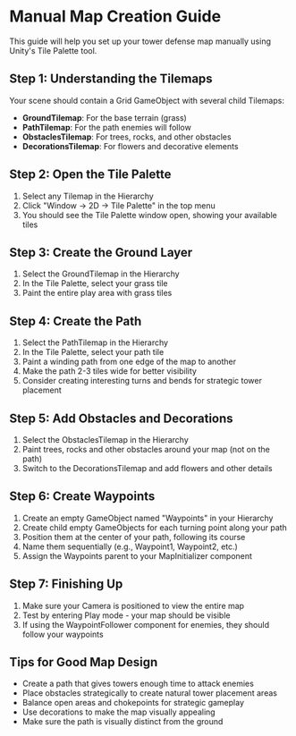 # Manual Map Creation Guide

This guide will help you set up your tower defense map manually using Unity's Tile Palette tool.

## Step 1: Understanding the Tilemaps

Your scene should contain a Grid GameObject with several child Tilemaps:
- **GroundTilemap**: For the base terrain (grass)
- **PathTilemap**: For the path enemies will follow
- **ObstaclesTilemap**: For trees, rocks, and other obstacles
- **DecorationsTilemap**: For flowers and decorative elements

## Step 2: Open the Tile Palette

1. Select any Tilemap in the Hierarchy
2. Click "Window → 2D → Tile Palette" in the top menu
3. You should see the Tile Palette window open, showing your available tiles

## Step 3: Create the Ground Layer

1. Select the GroundTilemap in the Hierarchy
2. In the Tile Palette, select your grass tile
3. Paint the entire play area with grass tiles

## Step 4: Create the Path

1. Select the PathTilemap in the Hierarchy
2. In the Tile Palette, select your path tile
3. Paint a winding path from one edge of the map to another
4. Make the path 2-3 tiles wide for better visibility
5. Consider creating interesting turns and bends for strategic tower placement

## Step 5: Add Obstacles and Decorations

1. Select the ObstaclesTilemap in the Hierarchy
2. Paint trees, rocks and other obstacles around your map (not on the path)
3. Switch to the DecorationsTilemap and add flowers and other details

## Step 6: Create Waypoints

1. Create an empty GameObject named "Waypoints" in your Hierarchy
2. Create child empty GameObjects for each turning point along your path
3. Position them at the center of your path, following its course
4. Name them sequentially (e.g., Waypoint1, Waypoint2, etc.)
5. Assign the Waypoints parent to your MapInitializer component

## Step 7: Finishing Up

1. Make sure your Camera is positioned to view the entire map
2. Test by entering Play mode - your map should be visible
3. If using the WaypointFollower component for enemies, they should follow your waypoints

## Tips for Good Map Design

- Create a path that gives towers enough time to attack enemies
- Place obstacles strategically to create natural tower placement areas
- Balance open areas and chokepoints for strategic gameplay
- Use decorations to make the map visually appealing
- Make sure the path is visually distinct from the ground 